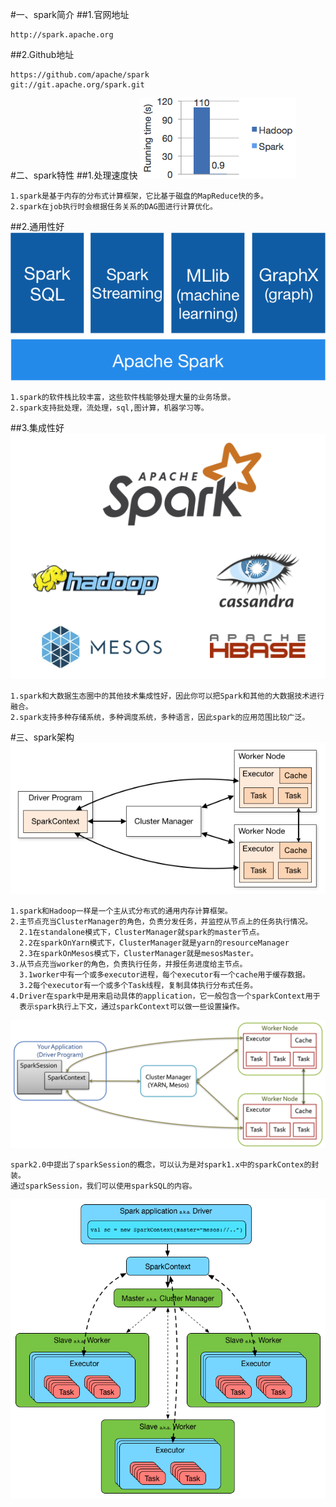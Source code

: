 #一、spark简介
##1.官网地址
```
http://spark.apache.org
```
##2.Github地址
```
https://github.com/apache/spark
git://git.apache.org/spark.git
```
#二、spark特性
##1.处理速度快
![](images/logistic-regression.png) 
```
1.spark是基于内存的分布式计算框架，它比基于磁盘的MapReduce快的多。
2.spark在job执行时会根据任务关系的DAG图进行计算优化。
```
##2.通用性好
![](images/spark-stack.png) 
```
1.spark的软件栈比较丰富，这些软件栈能够处理大量的业务场景。
2.spark支持批处理，流处理，sql,图计算，机器学习等。
```
##3.集成性好
![](images/spark-runs-everywhere.png) 
```
1.spark和大数据生态圈中的其他技术集成性好，因此你可以把Spark和其他的大数据技术进行融合。
2.spark支持多种存储系统，多种调度系统，多种语言，因此spark的应用范围比较广泛。
```
#三、spark架构
![](images/cluster-overview.png) 
```
1.spark和Hadoop一样是一个主从式分布式的通用内存计算框架。
2.主节点充当ClusterManager的角色，负责分发任务，并监控从节点上的任务执行情况。
  2.1在standalone模式下，ClusterManager就spark的master节点。
  2.2在sparkOnYarn模式下，ClusterManager就是yarn的resourceManager
  2.3在sparkOnMesos模式下，ClusterManager就是mesosMaster。
3.从节点充当worker的角色，负责执行任务，并报任务进度给主节点。
  3.1worker中有一个或多executor进程，每个executor有一个cache用于缓存数据。
  3.2每个executor有一个或多个Task线程，复制具体执行分布式任务。
4.Driver在spark中是用来启动具体的application，它一般包含一个sparkContext用于
  表示spark执行上下文，通过sparkContext可以做一些设置操作。
```
![](images/Snip20161217_2.png) 
```
spark2.0中提出了sparkSession的概念，可以认为是对spark1.x中的sparkContex的封装。
通过sparkSession，我们可以使用sparkSQL的内容。
```

![](images/sparkapp-sparkcontext-master-slaves.png) 
